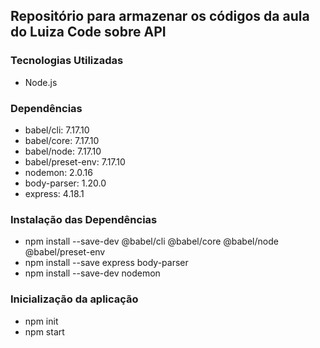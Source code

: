 ## Repositório para armazenar os códigos da aula do Luiza Code sobre API

### Tecnologias Utilizadas

- Node.js

### Dependências

- babel/cli: 7.17.10
- babel/core: 7.17.10
- babel/node: 7.17.10
- babel/preset-env: 7.17.10
- nodemon: 2.0.16
- body-parser: 1.20.0
- express: 4.18.1

### Instalação das Dependências

- npm install --save-dev @babel/cli @babel/core @babel/node @babel/preset-env
- npm install --save express body-parser  
- npm install --save-dev nodemon

### Inicialização da aplicação

- npm init
- npm start